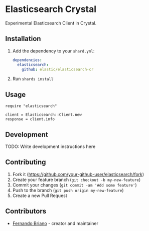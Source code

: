 # Elasticsearch Crystal

Experimental Elasticsearch Client in Crystal.

## Installation

1. Add the dependency to your `shard.yml`:

   ```yaml
   dependencies:
     elasticsearch:
       github: elastic/elasticsearch-cr
   ```

2. Run `shards install`

## Usage

```crystal
require "elasticsearch"

client = Elasticsearch::Client.new
response = client.info
```

## Development

TODO: Write development instructions here

## Contributing

1. Fork it (<https://github.com/your-github-user/elasticsearch/fork>)
2. Create your feature branch (`git checkout -b my-new-feature`)
3. Commit your changes (`git commit -am 'Add some feature'`)
4. Push to the branch (`git push origin my-new-feature`)
5. Create a new Pull Request

## Contributors

- [Fernando Briano](https://github.com/picandocodigo) - creator and maintainer
